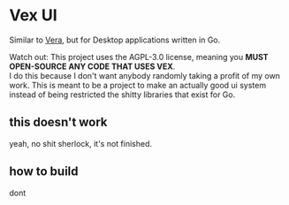 # Vex UI
Similar to [Vera](https://github.com/snackbag/vera), but for Desktop applications written in Go.

Watch out: This project uses the AGPL-3.0 license, meaning you **MUST OPEN-SOURCE ANY CODE THAT USES VEX**.\
I do this because I don't want anybody randomly taking a profit of my own work. This is meant to be a project to make an actually good ui system instead of being restricted the shitty libraries that exist for Go.

## this doesn't work
yeah, no shit sherlock, it's not finished.

## how to build
dont